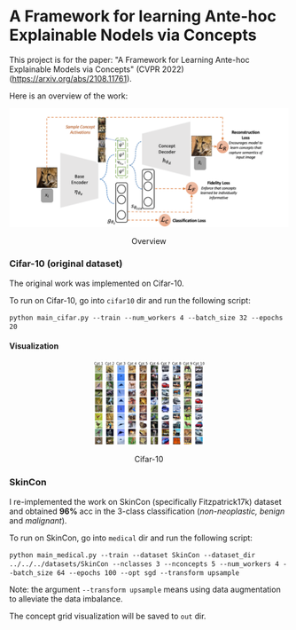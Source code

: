# A Framework for learning Ante-hoc Explainable Nodels via Concepts
This project is for the paper: "A Framework for Learning Ante-hoc Explainable Models via Concepts" (CVPR 2022) (https://arxiv.org/abs/2108.11761). 

Here is an overview of the work:
<div align=center>
<img src="figures/overview.png" width="700px"/>
</div>
<p align="center">Overview</p>

### Cifar-10 (original dataset)
The original work was implemented on Cifar-10.

To run on Cifar-10, go into `cifar10` dir and run the following script:

```shell script
python main_cifar.py --train --num_workers 4 --batch_size 32 --epochs 20
```



#### Visualization 
<div align=center>
<img src="figures/vis1.png" style="zoom:50%;" width="400px"/>
</div>
<p align="center">Cifar-10</p>

### SkinCon

I re-implemented the work on SkinCon (specifically Fitzpatrick17k) dataset and obtained **96%** acc in the 3-class classification (*non-neoplastic, benign* and *malignant*).

To run on SkinCon, go into `medical` dir and run the following script:

```shell script
python main_medical.py --train --dataset SkinCon --dataset_dir ../../../datasets/SkinCon --nclasses 3 --nconcepts 5 --num_workers 4 --batch_size 64 --epochs 100 --opt sgd --transform upsample
```

Note: the argument `--transform upsample` means using data augmentation to alleviate the data imbalance.

The concept grid visualization will be saved to `out` dir.

